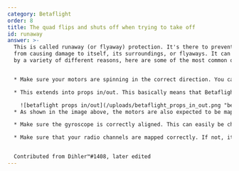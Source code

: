 ```yaml
---
category: Betaflight
order: 8
title: The quad flips and shuts off when trying to take off
id: runaway
answer: >-
  This is called runaway (or flyaway) protection. It's there to prevent the quad
  from causing damage to itself, its surroundings, or flyaways. It can be caused
  by a variety of different reasons, here are some of the most common ones:


  * Make sure your motors are spinning in the correct direction. You can reverse them in Betaflight, or in BlHeli Suite/Configurator

  * This extends into props in/out. This basically means that Betaflight expects the motors and props to spin in one way or the other, see image below

    ![betaflight props in/out](/uploads/betaflight_props_in_out.png "betaflight props in/out")
  * As shown in the image above, the motors are also expected to be mapped in a certain way. Make sure that spinning up Motor 1 in betaflight spins up the correct motor as on the diagram, and so on. This can be re-mapped through the CLI, or in new configurator versions in the graphical interface as well

  * Make sure the gyroscope is correctly aligned. This can easily be checked by moving the quad around, and seeing if every rotation responds correctly in the Betaflight model preview. If not, you can offset the gyro on each axis in the `Configuration` tab

  * Make sure that your radio channels are mapped correctly. If not, it can cause unexpected behavior


  Contributed from Dihler™#1408, later edited
---
```

